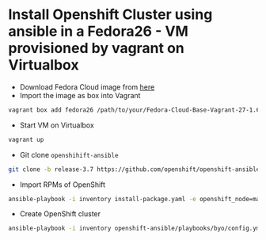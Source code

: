 # Install Openshift Cluster using ansible in a Fedora26 - VM provisioned by vagrant on Virtualbox

- Download Fedora Cloud image from [here](https://alt.fedoraproject.org/cloud/)
- Import the image as box into Vagrant 
```bash
vagrant box add fedora26 /path/to/your/Fedora-Cloud-Base-Vagrant-27-1.6.x86_64.box
```
- Start VM on Virtualbox
```bash
vagrant up
```

- Git clone `openshihift-ansible` 
```bash
git clone -b release-3.7 https://github.com/openshift/openshift-ansible.git
```

- Import RPMs of OpenShift
```bash
ansible-playbook -i inventory install-package.yaml -e openshift_node=masters
```

- Create OpenShift cluster
```bash
ansible-playbook -i inventory openshift-ansible/playbooks/byo/config.yml
```